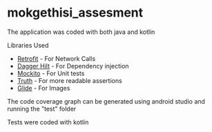 # mokgethisi_assesment

The application was coded with both java and kotlin

Libraries Used

* [Retrofit](https://github.com/square/retrofit) - For Network Calls
* [Dagger Hilt](https://dagger.dev/hilt/) - For Dependency injection
* [Mockito](https://site.mockito.org/) - For Unit tests
* [Truth](https://truth.dev/) - For more readable assertions
* [Glide](https://github.com/bumptech/glide) - For Images

The code coverage graph can be generated using android studio and running the "test" folder

Tests were coded with kotlin 
